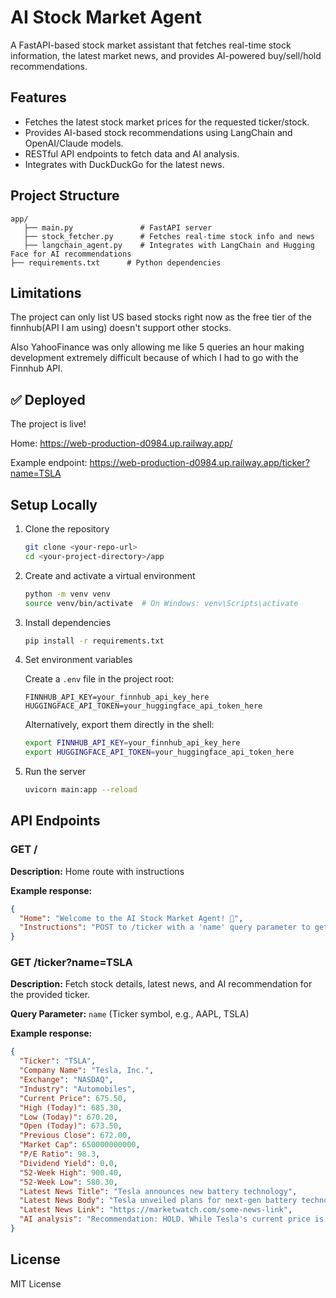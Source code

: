 # AI Stock Market Agent

A FastAPI-based stock market assistant that fetches real-time stock information, the latest market news, and provides AI-powered buy/sell/hold recommendations.

## Features

- Fetches the latest stock market prices for the requested ticker/stock.
- Provides AI-based stock recommendations using LangChain and OpenAI/Claude models.
- RESTful API endpoints to fetch data and AI analysis.
- Integrates with DuckDuckGo for the latest news.

## Project Structure

```
app/
   ├── main.py               # FastAPI server
   ├── stock_fetcher.py      # Fetches real-time stock info and news
   ├── langchain_agent.py    # Integrates with LangChain and Hugging Face for AI recommendations
├── requirements.txt      # Python dependencies
```

## Limitations

The project can only list US based stocks right now as the free tier of the finnhub(API I am using) doesn't support other stocks.

Also YahooFinance was only allowing me like 5 queries an hour making development extremely difficult because of which I had to go with the Finnhub API. 

## ✅ Deployed
The project is live!

Home: https://web-production-d0984.up.railway.app/

Example endpoint: https://web-production-d0984.up.railway.app/ticker?name=TSLA

## Setup Locally

1. Clone the repository

   ```bash
   git clone <your-repo-url>
   cd <your-project-directory>/app
   ```

2. Create and activate a virtual environment

   ```bash
   python -m venv venv
   source venv/bin/activate  # On Windows: venv\Scripts\activate
   ```

3. Install dependencies

   ```bash
   pip install -r requirements.txt
   ```

4. Set environment variables

   Create a `.env` file in the project root:

   ```
   FINNHUB_API_KEY=your_finnhub_api_key_here
   HUGGINGFACE_API_TOKEN=your_huggingface_api_token_here
   ```

   Alternatively, export them directly in the shell:

   ```bash
   export FINNHUB_API_KEY=your_finnhub_api_key_here
   export HUGGINGFACE_API_TOKEN=your_huggingface_api_token_here
   ```

5. Run the server

   ```bash
   uvicorn main:app --reload
   ```

## API Endpoints

### GET /

**Description:** Home route with instructions

**Example response:**

```json
{
  "Home": "Welcome to the AI Stock Market Agent! 🚀",
  "Instructions": "POST to /ticker with a 'name' query parameter to get stock data and recent news."
}
```

### GET /ticker?name=TSLA

**Description:** Fetch stock details, latest news, and AI recommendation for the provided ticker.

**Query Parameter:** `name` (Ticker symbol, e.g., AAPL, TSLA)

**Example response:**

```json
{
  "Ticker": "TSLA",
  "Company Name": "Tesla, Inc.",
  "Exchange": "NASDAQ",
  "Industry": "Automobiles",
  "Current Price": 675.50,
  "High (Today)": 685.30,
  "Low (Today)": 670.20,
  "Open (Today)": 673.50,
  "Previous Close": 672.00,
  "Market Cap": 650000000000,
  "P/E Ratio": 98.3,
  "Dividend Yield": 0.0,
  "52-Week High": 900.40,
  "52-Week Low": 580.30,
  "Latest News Title": "Tesla announces new battery technology",
  "Latest News Body": "Tesla unveiled plans for next-gen battery technology during its annual event...",
  "Latest News Link": "https://marketwatch.com/some-news-link",
  "AI analysis": "Recommendation: HOLD. While Tesla's current price is near its weekly average and recent news is positive, the stock shows signs of stabilization."
}
```

## License

MIT License
